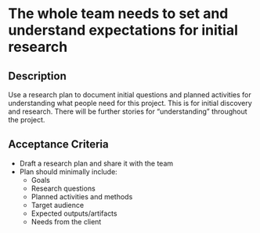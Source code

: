 # The whole team needs to set and understand expectations for initial research

## Description

Use a research plan to document initial questions and planned activities for understanding what people need for this project. This is for initial discovery and research. There will be further stories for “understanding” throughout the project.

## Acceptance Criteria

- Draft a research plan and share it with the team
- Plan should minimally include:
    - Goals
    - Research questions
    - Planned activities and methods
    - Target audience
    - Expected outputs/artifacts
    - Needs from the client
